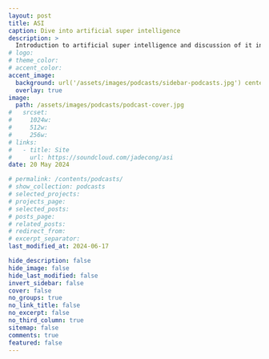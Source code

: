 ```yaml
---
layout: post
title: ASI
caption: Dive into artificial super intelligence
description: >
  Introduction to artificial super intelligence and discussion of it in the future.
# logo:
# theme_color:
# accent_color:
accent_image:
  background: url('/assets/images/podcasts/sidebar-podcasts.jpg') center/cover
  overlay: true
image:
  path: /assets/images/podcasts/podcast-cover.jpg
#   srcset:
#     1024w:
#     512w:
#     256w:
# links:
#   - title: Site
#     url: https://soundcloud.com/jadecong/asi
date: 20 May 2024

# permalink: /contents/podcasts/
# show_collection: podcasts
# selected_projects:
# projects_page:
# selected_posts:
# posts_page:
# related_posts:
# redirect_from:
# excerpt_separator:
last_modified_at: 2024-06-17

hide_description: false
hide_image: false
hide_last_modified: false
invert_sidebar: false
cover: false
no_groups: true
no_link_title: false
no_excerpt: false
no_third_column: true
sitemap: false
comments: true
featured: false
---
```

